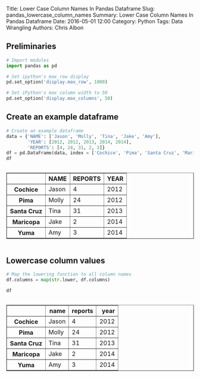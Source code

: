 Title: Lower Case Column Names In Pandas Dataframe
Slug: pandas_lowercase_column_names
Summary: Lower Case Column Names In Pandas Dataframe
Date: 2016-05-01 12:00
Category: Python
Tags: Data Wrangling
Authors: Chris Albon



## Preliminaries


```python
# Import modules
import pandas as pd

# Set ipython's max row display
pd.set_option('display.max_row', 1000)

# Set iPython's max column width to 50
pd.set_option('display.max_columns', 50)
```

## Create an example dataframe


```python
# Create an example dataframe
data = {'NAME': ['Jason', 'Molly', 'Tina', 'Jake', 'Amy'], 
        'YEAR': [2012, 2012, 2013, 2014, 2014], 
        'REPORTS': [4, 24, 31, 2, 3]}
df = pd.DataFrame(data, index = ['Cochice', 'Pima', 'Santa Cruz', 'Maricopa', 'Yuma'])
df
```




<div style="max-height:1000px;max-width:1500px;overflow:auto;">
<table border="1" class="dataframe">
  <thead>
    <tr style="text-align: right;">
      <th></th>
      <th>NAME</th>
      <th>REPORTS</th>
      <th>YEAR</th>
    </tr>
  </thead>
  <tbody>
    <tr>
      <th>Cochice</th>
      <td> Jason</td>
      <td>  4</td>
      <td> 2012</td>
    </tr>
    <tr>
      <th>Pima</th>
      <td> Molly</td>
      <td> 24</td>
      <td> 2012</td>
    </tr>
    <tr>
      <th>Santa Cruz</th>
      <td>  Tina</td>
      <td> 31</td>
      <td> 2013</td>
    </tr>
    <tr>
      <th>Maricopa</th>
      <td>  Jake</td>
      <td>  2</td>
      <td> 2014</td>
    </tr>
    <tr>
      <th>Yuma</th>
      <td>   Amy</td>
      <td>  3</td>
      <td> 2014</td>
    </tr>
  </tbody>
</table>
</div>



## Lowercase column values


```python
# Map the lowering function to all column names
df.columns = map(str.lower, df.columns)
```


```python
df
```




<div style="max-height:1000px;max-width:1500px;overflow:auto;">
<table border="1" class="dataframe">
  <thead>
    <tr style="text-align: right;">
      <th></th>
      <th>name</th>
      <th>reports</th>
      <th>year</th>
    </tr>
  </thead>
  <tbody>
    <tr>
      <th>Cochice</th>
      <td> Jason</td>
      <td>  4</td>
      <td> 2012</td>
    </tr>
    <tr>
      <th>Pima</th>
      <td> Molly</td>
      <td> 24</td>
      <td> 2012</td>
    </tr>
    <tr>
      <th>Santa Cruz</th>
      <td>  Tina</td>
      <td> 31</td>
      <td> 2013</td>
    </tr>
    <tr>
      <th>Maricopa</th>
      <td>  Jake</td>
      <td>  2</td>
      <td> 2014</td>
    </tr>
    <tr>
      <th>Yuma</th>
      <td>   Amy</td>
      <td>  3</td>
      <td> 2014</td>
    </tr>
  </tbody>
</table>
</div>


